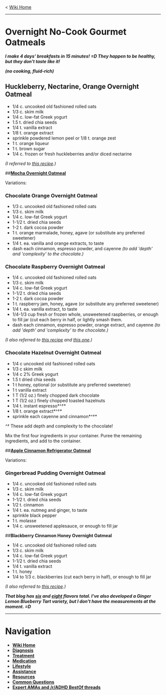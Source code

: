 ﻿< [Wiki Home](/r/adhd/wiki)

***
# Overnight No-Cook Gourmet Oatmeals
***I make 4 days' breakfasts in 15 minutes!  =D  They happen to be healthy, but they don't taste like it!***

***(no cooking, fluid-rich)***

## Huckleberry, Nectarine, Orange Overnight Oatmeal

* 1/4 c. uncooked old fashioned rolled oats
* 1/3 c. skim milk
* 1/4 c. low-fat Greek yogurt
* 1.5 t. dried chia seeds
* 1/4 t. vanilla extract
* 1/8 t. orange extract
* sprinkle powdered lemon peel or 1/8 t. orange zest
* 1 t. orange liqueur
* 1 t. brown sugar
* 1/4 c. frozen or fresh huckleberries and/or diced nectarine 

*(I referred to [this recipe](http://www.theyummylife.com/recipes/260).)*

##**[Mocha Overnight Oatmeal](http://www.theyummylife.com/recipes/263)** 

Variations:

### **Chocolate Orange Overnight Oatmeal**  
* 1/3 c. uncooked old fashioned rolled oats  
* 1/3 c. skim milk  
* 1/4 c. low-fat Greek yogurt  
* 1-1/2 t. dried chia seeds  
* 1-2 t. dark cocoa powder  
* 1 t. orange marmalade, honey, agave (or substitute any preferred sweetener)  
* 1/4 t. ea. vanilla and orange extracts, to taste
* dash each cinnamon, espresso powder, and cayenne *(to add 'depth' and 'complexity' to the chocolate.)*

### **Chocolate Raspberry Overnight Oatmeal**  
* 1/4 c. uncooked old fashioned rolled oats  
* 1/3 c. skim milk  
* 1/4 c. low-fat Greek yogurt  
* 1-1/2 t. dried chia seeds  
* 1-2 t. dark cocoa powder  
* 1 t. raspberry jam, honey, agave (or substitute any preferred sweetener)  
* 1/4 t. ea. vanilla extract, to taste
* 1/4-1/3 cup fresh or frozen whole, unsweetened raspberries, or enough to fill jar (cut each berry in half, or lightly smash them.  
* dash each cinnamon, espresso powder, orange extract, and cayenne *(to add 'depth' and 'complexity' to the chocolate.)*

*(I also referred to [this recipe](http://www.theyummylife.com/recipes/224) and [this one](http://www.theyummylife.com/recipes/222).)*

### **Chocolate Hazelnut Overnight Oatmeal**  
* 1/4 c uncooked old fashioned rolled oats  
* 1/3 c skim milk  
* 1/4 c 2% Greek yogurt  
* 1.5 t dried chia seeds  
* 1 t honey, optional (or substitute any preferred sweetener)  
* 1 t vanilla extract  
* 1 T (1/2 oz.) finely chopped dark chocolate  
* 1 T (1/2 oz.) finely chopped toasted hazelnuts  
* 1/4 t. instant espresso*^†*   
* 1/8 t. orange extract*^†*  
* sprinkle each cayenne and cinnamon*^†*  

*^†* These add depth and complexity to the chocolate!

Mix the first four ingredients in your container.  Puree the remaining ingredients, and add to the container.

##**[Apple Cinnamon Refrigerator Oatmeal](http://www.theyummylife.com/recipes/221)**

Variations:

### **Gingerbread Pudding Overnight Oatmeal**   
* 1/4 c. uncooked old fashioned rolled oats  
* 1/3 c. skim milk  
* 1/4 c. low-fat Greek yogurt  
* 1-1/2 t. dried chia seeds  
* 1/2 t. cinnamon  
* 1/4 t. ea. nutmeg and ginger, to taste  
* sprinkle black pepper  
* 1 t. molasse  
* 1/4 c. unsweetened applesauce, or enough to fill jar

##**Blackberry Cinnamon Honey Overnight Oatmeal**  
* 1/4 c. uncooked old fashioned rolled oats  
* 1/3 c. skim milk  
* 1/4 c. low-fat Greek yogurt  
* 1-1/2 t. dried chia seeds  
* 1/4 t. vanilla extract  
* 1 t. honey  
* 1/4 to 1/3 c. blackberries (cut each berry in half), or enough to fill jar 

*(I also referred to [this recipe](http://www.theyummylife.com/recipes/224).)*

***That blog has [six](http://www.theyummylife.com/Refrigerator_Oatmeal) and [eight](http://www.theyummylife.com/8_muesli_flavors) flavors total.  I've also developed a Ginger Lemon Blueberry Tart variety, but I don't have the measurements at the moment.  =D***


***
# Navigation

* **[Wiki Home](/r/adhd/wiki)**  
* **[Diagnosis](/r/adhd/wiki/diagnosis)**  
* **[Treatment](/r/adhd/wiki/treatment)**  
* **[Medication](/r/adhd/wiki/medication)**  
* **[Lifestyle](/r/adhd/wiki/lifestyle)**  
* **[Assistance](/r/adhd/wiki/assistance)**  
* **[Resources](/r/adhd/wiki/resources)**  
* **[Common Questions](/r/adhd/wiki/common_questions)**  
* **[Expert AMAs and /r/ADHD BestOf threads](/r/adhd/wiki/BestOf)**  
